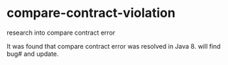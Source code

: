 # compare-contract-violation
research into compare contract error


It was found that compare contract error was resolved in Java 8. will find bug# and update.
